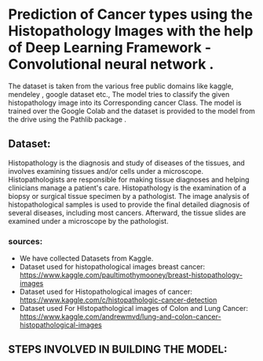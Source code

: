 # Prediction of Cancer types using the Histopathology Images with the help of Deep Learning Framework - Convolutional neural network .
The dataset is taken from the various free public domains like kaggle, mendeley , google dataset etc., 
The model tries to classify the given histopathology image into its Corresponding cancer Class.
The model is trained over the Google Colab and the dataset is provided to the model from the drive using the Pathlib package .
 ## Dataset:
 Histopathology is the diagnosis and study of diseases of the tissues, and involves examining tissues and/or cells under a microscope. Histopathologists are responsible for making tissue diagnoses and helping clinicians manage a patient's care. Histopathology is the examination of a biopsy or surgical tissue specimen by a pathologist. The image analysis of histopathological samples is used to provide the final detailed diagnosis of several diseases, including most cancers. Afterward, the tissue slides are examined under a microscope by the pathologist.
 ### sources: 
* We have collected Datasets from Kaggle.
* Dataset used for histopathological images breast cancer:
https://www.kaggle.com/paultimothymooney/breast-histopathology-images
* Dataset used for Histopathological images of cancer:
https://www.kaggle.com/c/histopathologic-cancer-detection
* Dataset used For HIstopathological images of Colon and Lung Cancer:
https://www.kaggle.com/andrewmvd/lung-and-colon-cancer-histopathological-images
## STEPS INVOLVED IN BUILDING THE MODEL:
